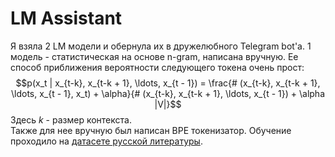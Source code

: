 # LM Assistant
Я взяла 2 LM модели и обернула их в дружелюбного Telegram bot'а. 1 модель - статистическая на основе n-gram, написана вручную. Ее способ приближения вероятности следующего токена очень прост:
$$p(x_t | x_{t-k}, x_{t-k + 1}, \ldots, x_{t - 1}) = \frac{# (x_{t-k}, x_{t-k + 1}, \ldots, x_{t - 1}, x_t) + \alpha}{# (x_{t-k}, x_{t-k + 1}, \ldots, x_{t - 1}) +  \alpha |V|}$$ Здесь $k$ - размер контекста.\
Также для нее вручную был написан BPE токенизатор. Обучение проходило на [датасете русской литературы](https://www.kaggle.com/datasets/d0rj3228/russian-literature/data).
